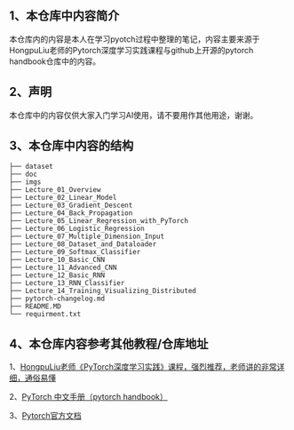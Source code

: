 ## 1、本仓库中内容简介
本仓库内的内容是本人在学习pyotch过程中整理的笔记，内容主要来源于HongpuLiu老师的Pytorch深度学习实践课程与github上开源的pytorch handbook仓库中的内容。

## 2、声明
本仓库中的内容仅供大家入门学习AI使用，请不要用作其他用途，谢谢。

## 3、本仓库中内容的结构
```
├── dataset
├── doc
├── imgs
├── Lecture_01_Overview
├── Lecture_02_Linear_Model
├── Lecture_03_Gradient_Descent
├── Lecture_04_Back_Propagation
├── Lecture_05_Linear_Regression_with_PyTorch
├── Lecture_06_Logistic_Regression
├── Lecture_07_Multiple_Dimension_Input
├── Lecture_08_Dataset_and_Dataloader
├── Lecture_09_Softmax_Classifier
├── Lecture_10_Basic_CNN
├── Lecture_11_Advanced_CNN
├── Lecture_12_Basic_RNN
├── Lecture_13_RNN_Classifier
├── Lecture_14_Training_Visualizing_Distributed
├── pytorch-changelog.md
├── README.MD
└── requirment.txt
```

## 4、本仓库内容参考其他教程/仓库地址
1、[HongpuLiu老师《PyTorch深度学习实践》课程，强烈推荐，老师讲的非常详细，通俗易懂](https://www.bilibili.com/video/BV1Y7411d7Ys?p=6&spm_id_from=pageDriver)

2、[PyTorch 中文手册（pytorch handbook）](https://github.com/zergtant/pytorch-handbook)

3、[Pytorch官方文档](https://pytorch.org/docs/stable/index.html)